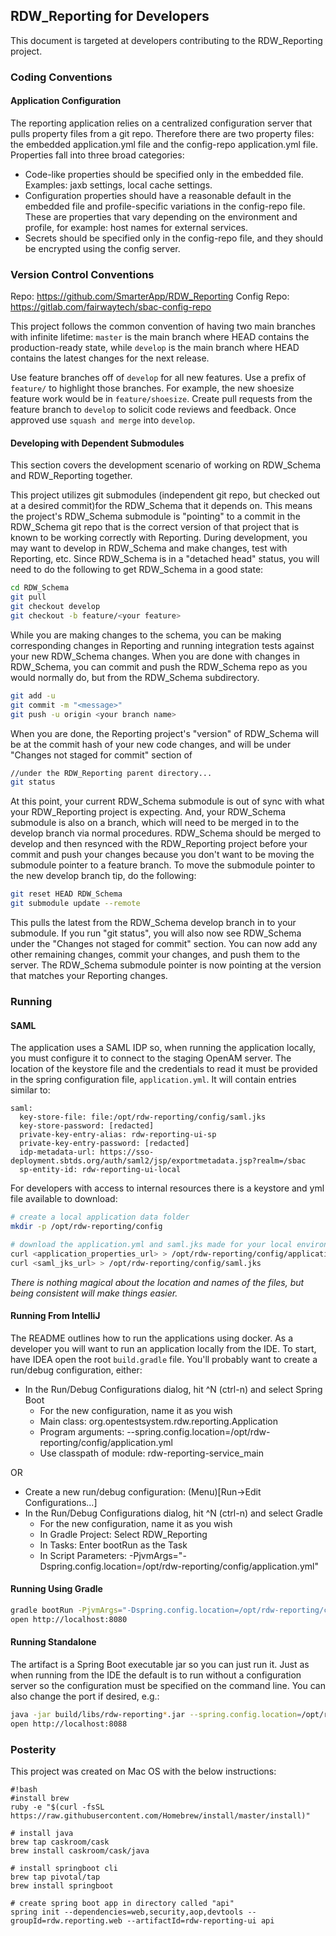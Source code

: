 ## RDW_Reporting for Developers

This document is targeted at developers contributing to the RDW_Reporting project.

### Coding Conventions

#### Application Configuration
The reporting application relies on a centralized configuration server that pulls property files from a git repo. 
Therefore there are two property files: the embedded application.yml file and the config-repo application.yml file.
Properties fall into three broad categories: 
* Code-like properties should be specified only in the embedded file. Examples: jaxb settings, local cache settings.
* Configuration properties should have a reasonable default in the embedded file and profile-specific variations in 
the config-repo file. These are properties that vary depending on the environment and profile, for example: host 
names for external services.
* Secrets should be specified only in the config-repo file, and they should be encrypted using the config server.

### Version Control Conventions
Repo: https://github.com/SmarterApp/RDW_Reporting
Config Repo: https://gitlab.com/fairwaytech/sbac-config-repo

This project follows the common convention of having two main branches with infinite lifetime: `master` is the main
branch where HEAD contains the production-ready state, while `develop` is the main branch where HEAD contains the 
latest changes for the next release.
 
Use feature branches off of `develop` for all new features. Use a prefix of `feature/` to highlight those branches.
For example, the new shoesize feature work would be in `feature/shoesize`. Create pull requests from the feature
branch to `develop` to solicit code reviews and feedback. Once approved use `squash and merge` into `develop`.

#### Developing with Dependent Submodules
This section covers the development scenario of working on RDW_Schema and RDW_Reporting together.

This project utilizes git submodules (independent git repo, but checked out at a desired commit)for the RDW_Schema that 
it depends on. This means the project's RDW_Schema submodule is "pointing" to a commit in the RDW_Schema git repo that 
is the correct version of that project that is known to be working correctly with Reporting. During development, you may 
want to develop in RDW_Schema and make changes, test with Reporting, etc. Since RDW_Schema is in a "detached head" status, 
you will need to do the following to get RDW_Schema in a good state:
```bash
cd RDW_Schema
git pull
git checkout develop
git checkout -b feature/<your feature>
```
While you are making changes to the schema, you can be making corresponding changes in Reporting and running integration 
tests against your new RDW_Schema changes. When you are done with changes in RDW_Schema, you can commit and push the 
RDW_Schema repo as you would normally do, but from the RDW_Schema subdirectory.
```bash
git add -u
git commit -m "<message>"
git push -u origin <your branch name>
```
  
When you are done, the Reporting project's "version" of RDW_Schema will be at the commit hash of your new code changes, 
and will be under "Changes not staged for commit" section of 
```bash
//under the RDW_Reporting parent directory...
git status 
```
At this point, your current RDW_Schema submodule is out of sync with what your RDW_Reporting project is expecting. And, 
your RDW_Schema submodule is also on a branch, which will need to be merged in to the develop branch via normal procedures. 
RDW_Schema should be merged to develop and then resynced with the RDW_Reporting project before your commit and push your
changes because you don't want to be moving the submodule pointer to a feature branch. To move the submodule pointer to 
the new develop branch tip, do the following:
```bash
git reset HEAD RDW_Schema
git submodule update --remote
```
This pulls the latest from the RDW_Schema develop branch in to your submodule. If you run "git status", you will also now
see RDW_Schema under the "Changes not staged for commit" section. You can now add any other remaining changes, commit
your changes, and push them to the server. The RDW_Schema submodule pointer is now pointing at the version that matches
your Reporting changes.

### Running

#### SAML
The application uses a SAML IDP so, when running the application locally, you must configure it to connect to the 
staging OpenAM server. The location of the keystore file and the credentials to read it must be provided in the 
spring configuration file, `application.yml`. It will contain entries similar to:
```text
saml:
  key-store-file: file:/opt/rdw-reporting/config/saml.jks
  key-store-password: [redacted]
  private-key-entry-alias: rdw-reporting-ui-sp
  private-key-entry-password: [redacted]
  idp-metadata-url: https://sso-deployment.sbtds.org/auth/saml2/jsp/exportmetadata.jsp?realm=/sbac
  sp-entity-id: rdw-reporting-ui-local
```
For developers with access to internal resources there is a keystore and yml file available to download:
```bash
# create a local application data folder
mkdir -p /opt/rdw-reporting/config

# download the application.yml and saml.jks made for your local environment into this directory
curl <application_properties_url> > /opt/rdw-reporting/config/application.yml
curl <saml_jks_url> > /opt/rdw-reporting/config/saml.jks
```
_There is nothing magical about the location and names of the files, but being consistent will make things easier._ 

#### Running From IntelliJ
The README outlines how to run the applications using docker. As a developer you will want to run an application 
locally from the IDE. To start, have IDEA open the root `build.gradle` file. You'll probably want to create a run/debug
configuration, either:
* In the Run/Debug Configurations dialog, hit ^N (ctrl-n) and select Spring Boot
	* For the new configuration, name it as you wish
	* Main class: org.opentestsystem.rdw.reporting.Application
	* Program arguments: --spring.config.location=/opt/rdw-reporting/config/application.yml
	* Use classpath of module: rdw-reporting-service_main
	
OR
* Create a new run/debug configuration:  (Menu)[Run->Edit Configurations...]
* In the Run/Debug Configurations dialog, hit ^N (ctrl-n) and select Gradle
	* For the new configuration, name it as you wish
	* In Gradle Project: Select RDW_Reporting
	* In Tasks: Enter bootRun as the Task
	* In Script Parameters: -PjvmArgs="-Dspring.config.location=/opt/rdw-reporting/config/application.yml"

#### Running Using Gradle
```bash
gradle bootRun -PjvmArgs="-Dspring.config.location=/opt/rdw-reporting/config/application.yml"
open http://localhost:8080
```
#### Running Standalone
The artifact is a Spring Boot executable jar so you can just run it. Just as when running from the IDE the default
is to run without a configuration server so the configuration must be specified on the command line. You can also
change the port if desired, e.g.:
```bash
java -jar build/libs/rdw-reporting*.jar --spring.config.location=/opt/rdw-reporting/config/application.yml --server.port=8088
open http://localhost:8088
```

### Posterity
This project was created on Mac OS with the below instructions:
```
#!bash
#install brew
ruby -e "$(curl -fsSL https://raw.githubusercontent.com/Homebrew/install/master/install)"

# install java
brew tap caskroom/cask
brew install caskroom/cask/java

# install springboot cli
brew tap pivotal/tap
brew install springboot

# create spring boot app in directory called "api"
spring init --dependencies=web,security,aop,devtools --groupId=rdw.reporting.web --artifactId=rdw-reporting-ui api
```
